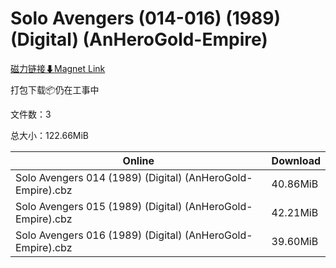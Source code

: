 # Solo Avengers (014-016) (1989) (Digital) (AnHeroGold-Empire)

[磁力链接⬇Magnet Link](magnet:?xt=urn:btih:ae716b596b5b0e3c57850242df55e5829d706a29&dn=Solo%20Avengers%20%28014-016%29%20%281989%29%20%28Digital%29%20%28AnHeroGold-Empire%29)

打包下载📦仍在工事中

文件数：3

总大小：122.66MiB

Online | Download
--- | ---
Solo Avengers 014 (1989) (Digital) (AnHeroGold-Empire).cbz | 40.86MiB
Solo Avengers 015 (1989) (Digital) (AnHeroGold-Empire).cbz | 42.21MiB
Solo Avengers 016 (1989) (Digital) (AnHeroGold-Empire).cbz | 39.60MiB